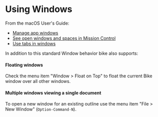 # Using Windows

From the macOS User's Guide:

- [Manage app windows](https://support.apple.com/guide/mac-help/work-with-app-windows-mchlp2469/12.0/mac/12.0)
- [See open windows and spaces in Mission Control](https://support.apple.com/guide/mac-help/open-windows-spaces-mission-control-mh35798/12.0/mac/12.0)
- [Use tabs in windows](https://support.apple.com/guide/mac-help/use-tabs-in-windows-mchla4695cce/12.0/mac/12.0)

In addition to this standard Window behavior bike also supports:

#### Floating windows

Check the menu item "Window > Float on Top" to float the current Bike window over all other windows.

#### Multiple windows viewing a single document

To open a new window for an existing outline use the menu item "File > New Window" (`Option-Command-N`).
